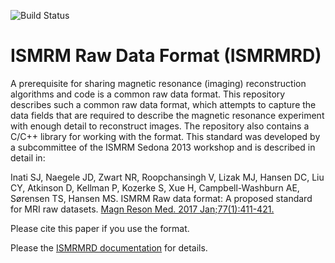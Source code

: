 ![Build Status](https://github.com/ismrmrd/ismrmrd/workflows/CMake/badge.svg?branch=master)

# ISMRM Raw Data Format (ISMRMRD)

A prerequisite for sharing magnetic resonance (imaging) reconstruction algorithms and code is a common raw data format. This repository describes such a common raw data format, which attempts to capture the data fields that are required to describe the magnetic resonance experiment with enough detail to reconstruct images. The repository also contains a C/C++ library for working with the format. This standard was developed by a subcommittee of the ISMRM Sedona 2013 workshop and is described in detail in:

Inati SJ, Naegele JD, Zwart NR, Roopchansingh V, Lizak MJ, Hansen DC, Liu CY, Atkinson D, Kellman P, Kozerke S, Xue H, Campbell-Washburn AE, Sørensen TS, Hansen MS. ISMRM Raw data format: A proposed standard for MRI raw datasets. [Magn Reson Med. 2017 Jan;77(1):411-421.](https://onlinelibrary.wiley.com/doi/10.1002/mrm.26089)

Please cite this paper if you use the format.

Please the [ISMRMRD documentation](https://ismrmrd.readthedocs.io) for details.
